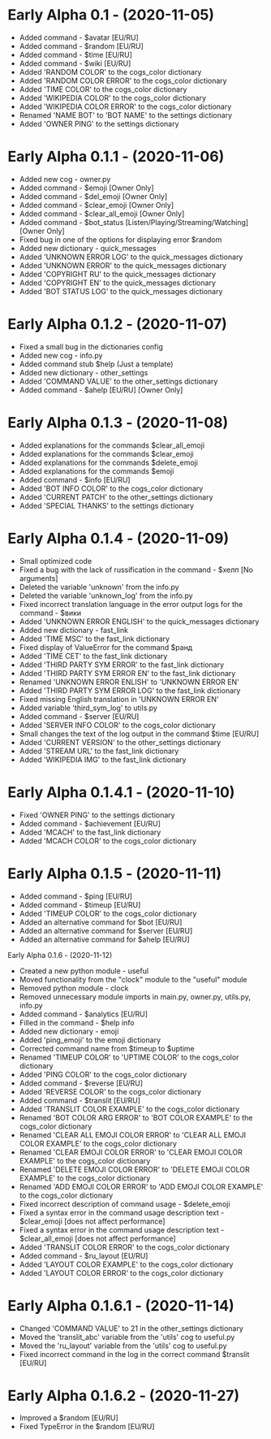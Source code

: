 # Early Alpha 0.1 - (2020-11-05)
- Added command - $avatar [EU/RU]
- Added command - $random [EU/RU]
- Added command - $time [EU/RU]
- Added command - $wiki [EU/RU]
- Added 'RANDOM COLOR' to the cogs_color dictionary
- Added 'RANDOM COLOR ERROR' to the cogs_color dictionary
- Added 'TIME COLOR' to the cogs_color dictionary
- Added 'WIKIPEDIA COLOR' to the cogs_color dictionary
- Added 'WIKIPEDIA COLOR ERROR' to the cogs_color dictionary
- Renamed 'NAME BOT' to 'BOT NAME' to the settings dictionary
- Added 'OWNER PING' to the settings dictionary

# Early Alpha 0.1.1 - (2020-11-06)
- Added new cog - owner.py
- Added command - $emoji [Owner Only]
- Added command - $del_emoji [Owner Only]
- Added command - $clear_emoji [Owner Only]
- Added command - $clear_all_emoji [Owner Only]
- Added command - $bot_status [Listen/Playing/Streaming/Watching] [Owner Only]
- Fixed bug in one of the options for displaying error $random
- Added new dictionary - quick_messages
- Added 'UNKNOWN ERROR LOG' to the quick_messages dictionary
- Added 'UNKNOWN ERROR' to the quick_messages dictionary
- Added 'COPYRIGHT RU' to the quick_messages dictionary
- Added 'COPYRIGHT EN' to the quick_messages dictionary
- Added 'BOT STATUS LOG' to the quick_messages dictionary

# Early Alpha 0.1.2 - (2020-11-07)
- Fixed a small bug in the dictionaries config
- Added new cog - info.py
- Added command stub $help (Just a template)
- Added new dictionary - other_settings
- Added 'COMMAND VALUE' to the other_settings dictionary
- Added command - $ahelp [EU/RU] [Owner Only]

# Early Alpha 0.1.3 - (2020-11-08)
- Added explanations for the commands $clear_all_emoji
- Added explanations for the commands $clear_emoji
- Added explanations for the commands $delete_emoji
- Added explanations for the commands $emoji
- Added command - $info [EU/RU]
- Added 'BOT INFO COLOR' to the cogs_color dictionary
- Added 'CURRENT PATCH' to the other_settings dictionary
- Added 'SPECIAL THANKS' to the settings dictionary

# Early Alpha 0.1.4 - (2020-11-09)
- Small optimized code
- Fixed a bug with the lack of russification in the command - $хелп [No arguments]
- Deleted the variable 'unknown' from the info.py
- Deleted the variable 'unknown_log' from the info.py
- Fixed incorrect translation language in the error output logs for the command - $вики
- Added 'UNKNOWN ERROR ENGLISH' to the quick_messages dictionary
- Added new dictionary - fast_link
- Added 'TIME MSC' to the fast_link dictionary
- Fixed display of ValueError for the command $ранд
- Added 'TIME CET' to the fast_link dictionary
- Added 'THIRD PARTY SYM ERROR' to the fast_link dictionary
- Added 'THIRD PARTY SYM ERROR EN' to the fast_link dictionary
- Renamed 'UNKNOWN ERROR ENLISH' to 'UNKNOWN ERROR EN'
- Added 'THIRD PARTY SYM ERROR LOG' to the fast_link dictionary
- Fixed missing English translation in 'UNKNOWN ERROR EN'
- Added variable 'third_sym_log' to utils.py
- Added command - $server [EU/RU]
- Added 'SERVER INFO COLOR' to the cogs_color dictionary
- Small changes the text of the log output in the command $time [EU/RU]
- Added 'CURRENT VERSION' to the other_settings dictionary
- Added 'STREAM URL' to the fast_link dictionary
- Added 'WIKIPEDIA IMG' to the fast_link dictionary

# Early Alpha 0.1.4.1 - (2020-11-10)
- Fixed 'OWNER PING' to the settings dictionary
- Added command - $achievement [EU/RU]
- Added 'MCACH' to the fast_link dictionary
- Added 'MCACH COLOR' to the cogs_color dictionary


# Early Alpha 0.1.5 - (2020-11-11)
- Added command - $ping [EU/RU]
- Added command - $timeup [EU/RU]
- Added 'TIMEUP COLOR' to the cogs_color dictionary
- Added an alternative command for $bot [EU/RU]
- Added an alternative command for $server [EU/RU]
-  Added an alternative command for $ahelp [EU/RU]

Early Alpha 0.1.6 - (2020-11-12)
- Created a new python module - useful
- Moved functionality from the "clock" module to the "useful" module
- Removed python module - clock
- Removed unnecessary module imports in main.py, owner.py, utils.py, info.py
- Added command - $analytics [EU/RU]
- Filled in the command - $help info
- Added new dictionary - emoji
- Added 'ping_emoji' to the emoji dictionary
- Corrected command name from $timeup to $uptime
- Renamed 'TIMEUP COLOR' to 'UPTIME COLOR' to the cogs_color dictionary
- Added 'PING COLOR' to the cogs_color dictionary
- Added command - $reverse [EU/RU]
- Added 'REVERSE COLOR' to the cogs_color dictionary
- Added command - $translit [EU/RU]
- Added 'TRANSLIT COLOR EXAMPLE' to the cogs_color dictionary
- Renamed 'BOT COLOR ARG ERROR' to 'BOT COLOR EXAMPLE' to the cogs_color dictionary
- Renamed 'CLEAR ALL EMOJI COLOR ERROR' to 'CLEAR ALL EMOJI COLOR EXAMPLE' to the cogs_color dictionary
- Renamed 'CLEAR EMOJI COLOR ERROR' to 'CLEAR EMOJI COLOR EXAMPLE' to the cogs_color dictionary
- Renamed 'DELETE EMOJI COLOR ERROR' to 'DELETE EMOJI COLOR EXAMPLE' to the cogs_color dictionary
- Renamed 'ADD EMOJI COLOR ERROR' to 'ADD EMOJI COLOR EXAMPLE' to the cogs_color dictionary
- Fixed incorrect description of command usage - $delete_emoji
- Fixed a syntax error in the command usage description text - $clear_emoji [does not affect performance]
- Fixed a syntax error in the command usage description text - $clear_all_emoji [does not affect performance]
- Added 'TRANSLIT COLOR ERROR' to the cogs_color dictionary
- Added command - $ru_layout [EU/RU]
- Added 'LAYOUT COLOR EXAMPLE' to the cogs_color dictionary
- Added 'LAYOUT COLOR ERROR' to the cogs_color dictionary

# Early Alpha 0.1.6.1 - (2020-11-14)
- Changed 'COMMAND VALUE' to 21 in the other_settings dictionary
- Moved the 'translit_abc' variable from the 'utils' cog to useful.py
- Moved the 'ru_layout' variable from the 'utils' cog to useful.py
- Fixed incorrect command in the log in the correct command $translit [EU/RU]

# Early Alpha 0.1.6.2 - (2020-11-27)
- Improved a $random [EU/RU]
- Fixed TypeError in the $random [EU/RU]
